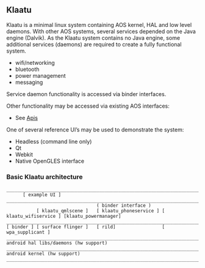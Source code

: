 Klaatu
------

Klaatu is a minimal linux system containing AOS kernel, HAL and low
level daemons. With other AOS systems, several services depended on the
Java engine (Dalvik). As the Klaatu system contains no Java engine, some
additional services (daemons) are required to create a fully functional
system.

-   wifi/networking
-   bluetooth
-   power management
-   messaging

Service daemon functionality is accessed via binder interfaces.

Other functionality may be accessed via existing AOS interfaces:

-   See [Apis](https://gitorious.org/cambridge/pages/Apis)

One of several reference UI’s may be used to demonstrate the system:

-   Headless (command line only)
-   Qt
-   Webkit
-   Native OpenGLES interface

### Basic Klaatu architecture

    _____________________________________________________________________________________________________
          [ example UI ]
    _____________________________________________________________________________________________________
                                     ( binder interface )
               [ klaatu_qmlscene ]   [ klaatu_phoneservice ] [ klaatu_wifiservice ] [klaatu_powermanager]
    _____________________________________________________________________________________________________
    [ binder ] [ surface flinger ]   [ rild]                 [ wpa_supplicant ]
    _____________________________________________________________________________________________________
    android hal libs/daemons (hw support)
    _____________________________________________________________________________________________________
    android kernel (hw support)
    _____________________________________________________________________________________________________
